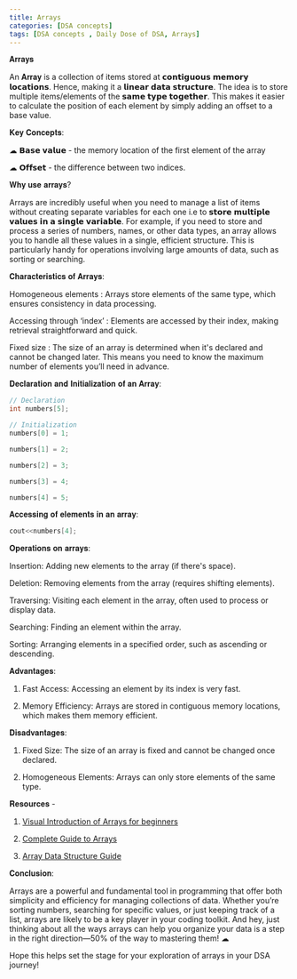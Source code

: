 ```yaml
---
title: Arrays
categories: [DSA concepts]
tags: [DSA concepts , Daily Dose of DSA, Arrays]
---
```

𝐀𝐫𝐫𝐚𝐲𝐬

An 𝐀𝐫𝐫𝐚𝐲 is a collection of items stored at 𝗰𝗼𝗻𝘁𝗶𝗴𝘂𝗼𝘂𝘀 𝗺𝗲𝗺𝗼𝗿𝘆 𝗹𝗼𝗰𝗮𝘁𝗶𝗼𝗻𝘀. Hence, making it a 𝗹𝗶𝗻𝗲𝗮𝗿 𝗱𝗮𝘁𝗮 𝘀𝘁𝗿𝘂𝗰𝘁𝘂𝗿𝗲. The idea is to store multiple items/elements of the 𝘀𝗮𝗺𝗲 𝘁𝘆𝗽𝗲 𝘁𝗼𝗴𝗲𝘁𝗵𝗲𝗿. This makes it easier to calculate the position of each element by simply adding an offset to a base value. 

𝐊𝐞𝐲 𝐂𝐨𝐧𝐜𝐞𝐩𝐭𝐬: 

☁︎ 𝗕𝗮𝘀𝗲 𝘃𝗮𝗹𝘂𝗲 -  the memory location of the first element of the array

☁︎ 𝗢𝗳𝗳𝘀𝗲𝘁 - the difference between two indices.


𝐖𝐡𝐲 𝐮𝐬𝐞 𝐚𝐫𝐫𝐚𝐲𝐬?

Arrays are incredibly useful when you need to manage a list of items without creating separate variables for each one i.e to 𝘀𝘁𝗼𝗿𝗲 𝗺𝘂𝗹𝘁𝗶𝗽𝗹𝗲 𝘃𝗮𝗹𝘂𝗲𝘀 𝗶𝗻 𝗮 𝘀𝗶𝗻𝗴𝗹𝗲 𝘃𝗮𝗿𝗶𝗮𝗯𝗹𝗲. For example, if you need to store and process a series of numbers, names, or other data types, an array allows you to handle all these values in a single, efficient structure. This is particularly handy for operations involving large amounts of data, such as sorting or searching.


𝐂𝐡𝐚𝐫𝐚𝐜𝐭𝐞𝐫𝐢𝐬𝐭𝐢𝐜𝐬 𝐨𝐟 𝐀𝐫𝐫𝐚𝐲𝐬:

Homogeneous elements : Arrays store elements of the same type, which ensures consistency in data processing.

Accessing through ‘index’ : Elements are accessed by their index, making retrieval straightforward and quick.

Fixed size : The size of an array is determined when it's declared and cannot be changed later. This means you need to know the maximum number of elements you’ll need in advance.


𝐃𝐞𝐜𝐥𝐚𝐫𝐚𝐭𝐢𝐨𝐧 𝐚𝐧𝐝 𝐈𝐧𝐢𝐭𝐢𝐚𝐥𝐢𝐳𝐚𝐭𝐢𝐨𝐧 𝐨𝐟 𝐚𝐧 𝐀𝐫𝐫𝐚𝐲:

```cpp
// Declaration
int numbers[5];

// Initialization
numbers[0] = 1;

numbers[1] = 2;

numbers[2] = 3;

numbers[3] = 4;

numbers[4] = 5; 
```


𝐀𝐜𝐜𝐞𝐬𝐬𝐢𝐧𝐠 𝐨𝐟 𝐞𝐥𝐞𝐦𝐞𝐧𝐭𝐬 𝐢𝐧 𝐚𝐧 𝐚𝐫𝐫𝐚𝐲:

```cpp
cout<<numbers[4];
```
    
𝐎𝐩𝐞𝐫𝐚𝐭𝐢𝐨𝐧𝐬 𝐨𝐧 𝐚𝐫𝐫𝐚𝐲𝐬:

Insertion: Adding new elements to the array (if there's space).

Deletion: Removing elements from the array (requires shifting elements).

Traversing: Visiting each element in the array, often used to process or display data.

Searching: Finding an element within the array.

Sorting: Arranging elements in a specified order, such as ascending or descending.


𝐀𝐝𝐯𝐚𝐧𝐭𝐚𝐠𝐞𝐬:

1)	Fast Access: Accessing an element by its index is very fast.

2)	Memory Efficiency: Arrays are stored in contiguous memory locations, which makes them memory efficient.


𝐃𝐢𝐬𝐚𝐝𝐯𝐚𝐧𝐭𝐚𝐠𝐞𝐬:

1)	Fixed Size: The size of an array is fixed and cannot be changed once declared.

2)	Homogeneous Elements: Arrays can only store elements of the same type.


𝐑𝐞𝐬𝐨𝐮𝐫𝐜𝐞𝐬 - 

1) [Visual Introduction of Arrays for beginners](https://www.freecodecamp.org/news/data-structures-101-arrays-a-visual-introduction-for-beginners-7f013bcc355a/)

2) [Complete Guide to Arrays](https://www.geeksforgeeks.org/complete-guide-to-arrays-data-structure/)

3) [Array Data Structure Guide](https://www.geeksforgeeks.org/array-data-structure-guide/)

𝐂𝐨𝐧𝐜𝐥𝐮𝐬𝐢𝐨𝐧:

Arrays are a powerful and fundamental tool in programming that offer both simplicity and efficiency for managing collections of data. Whether you’re sorting numbers, searching for specific values, or just keeping track of a list, arrays are likely to be a key player in your coding toolkit. And hey, just thinking about all the ways arrays can help you organize your data is a step in the right direction—50% of the way to mastering them! ☁︎

Hope this helps set the stage for your exploration of arrays in your DSA journey!
